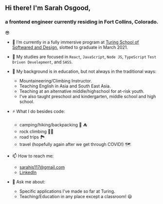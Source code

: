 ## Hi there! I'm Sarah Osgood, 

### a frontend engineer currently residing in Fort Collins, Colorado.

😎

- 🔭 I’m currently in a fully immersive program at [Turing School of Softwared and Design](https://frontend.turing.io/), slotted to graduate in March 2021.
- 🌱 My studies are focused in `React`, `JavaScript`, `Node JS`, `TypeScript` `Test Driven Develepment`, and `SASS`.

- 🧳 My background is in education, but not always in the traditional ways:
  - Mountaineering/Climbing Instructor.
  - Teaching English in Asia and South East Asia.
  - Teaching at an alternative middle/highschool for at-risk youth.
  - I've also taught preschool and kindergarten, middle school and high school.
  
- ⚡ What I do besides code:
  - camping/hiking/backpacking 🥾 ⛺️
  - rock climbing 🧗‍♀️
  - road trips 🏞
  - travel (hopefully again after we get through COVID!) 🗺


- 📫 How to reach me: 
  - sarahjs117@gmail.com
  - [LinkedIn](https://www.linkedin.com/in/sarahosgood/)
  
- 💬 Ask me about:
  - Specific applications I've made so far at Turing.
  - Teaching/Education in any place except a classroom! 😃 
